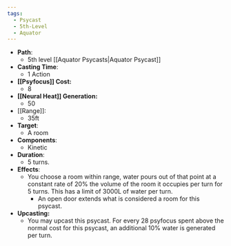 ```yaml
---
tags:
  - Psycast
  - 5th-Level
  - Aquator
---
```

- **Path**:
	- 5th level [[Aquator Psycasts|Aquator Psycast]]
- **Casting Time**:
	- 1 Action
- **[[Psyfocus]] Cost:**
	- 8
- **[[Neural Heat]] Generation:**
	- 50
- [[Range]]:
	- 35ft
- **Target**:
	- A room
- **Components**:
	- Kinetic
- **Duration**:
	- 5 turns.
- **Effects**:
	- You choose a room within range, water pours out of that point at a constant rate of 20% the volume of the room it occupies per turn for 5 turns. This has a limit of 3000L of water per turn. 
		- An open door extends what is considered a room for this psycast.
- **Upcasting:**
	- You may upcast this psycast. For every 28 psyfocus spent above the normal cost for this psycast, an additional 10% water is generated per turn.

